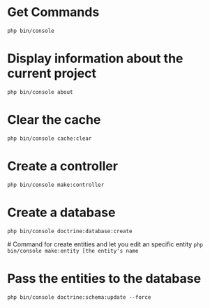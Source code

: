 # Get Commands
`php bin/console`

# Display information about the current project

`php bin/console about`

# Clear the cache
`php bin/console cache:clear`

# Create a controller
`php bin/console make:controller`

# Create a database
`php bin/console doctrine:database:create`

# Command for create entities and let you edit an specific entity
`php bin/console make:entity [the entity's name`

# Pass the entities to the database
`php bin/console doctrine:schema:update --force`